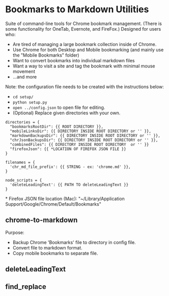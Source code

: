 # Bookmarks to Markdown Utilities

Suite of command-line tools for Chrome bookmark management. (There is some functionality for OneTab, Evernote, and FireFox.) Designed for users who:

- Are tired of managing a large bookmark collection inside of Chrome.
- Use Chrome for both Desktop and Mobile bookmarking (and mainly use the "Mobile Bookmarks" folder)
- Want to convert bookmarks into individual markdown files
- Want a way to visit a site and tag the bookmark with minimal mouse movement
- ...and more

Note: the configuration file needs to be created with the instructions below:

- `cd setup/`
- `python setup.py`
- `open ../config.json` to open file for editing.
- (Optional) Replace given directories with your own.

```
directories = {
  "bookmarksRootDir": {{ ROOT DIRECTORY }},
  "mobileLinksDir": {{ DIRECTORY INSIDE ROOT DIRECTORY or '' }},
  "markdownBackupsDir": {{ DIRECTORY INSIDE ROOT DIRECTORY or '' }},
  "chrJsonBackupsDir": {{ DIRECTORY INSIDE ROOT DIRECTORY or '' }},
  "combinedFiles": {{ DIRECTORY INSIDE ROOT DIRECTORY  or '' }}
  "firefoxJson": {{ *LOCATION OF FIREFOX JSON FILE }}
}

filenames = {
  'chr_md_file_prefix': {{ STRING - ex: 'chrome.md' }},
}

node_scripts = {
  'deleteLeadingText': {{ PATH TO deleteLeadingText }}
}
```

\* Firefox JSON file location (Mac): "~/Library/Application Support/Google/Chrome/Default/Bookmarks"

## chrome-to-markdown

Purpose:

- Backup Chrome 'Bookmarks' file to directory in config file.
- Convert file to markdown format.
- Copy mobile bookmarks to separate file.

## deleteLeadingText


## find_replace

